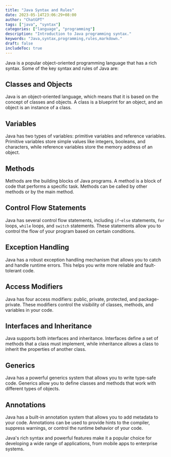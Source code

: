 ```yaml
---
title: "Java Syntax and Rules"
date: 2023-05-14T23:06:29+08:00
author: "ChatGPT"
tags: ["java", "syntax"]
categories: ["language", "programming"]
description: "Introduction to Java programming syntax."
keywords: "Java,syntax,programming,rules,markdown."
draft: false
includeToc: true
---
```


Java is a popular object-oriented programming language that has a rich syntax. Some of the key syntax and rules of Java are:

## Classes and Objects
Java is an object-oriented language, which means that it is based on the concept of classes and objects. A class is a blueprint for an object, and an object is an instance of a class.

## Variables
Java has two types of variables: primitive variables and reference variables. Primitive variables store simple values like integers, booleans, and characters, while reference variables store the memory address of an object.

## Methods
Methods are the building blocks of Java programs. A method is a block of code that performs a specific task. Methods can be called by other methods or by the main method.

## Control Flow Statements
Java has several control flow statements, including `if`-`else` statements, `for` loops, `while` loops, and `switch` statements. These statements allow you to control the flow of your program based on certain conditions.

## Exception Handling
Java has a robust exception handling mechanism that allows you to catch and handle runtime errors. This helps you write more reliable and fault-tolerant code.

## Access Modifiers
Java has four access modifiers: public, private, protected, and package-private. These modifiers control the visibility of classes, methods, and variables in your code.

## Interfaces and Inheritance
Java supports both interfaces and inheritance. Interfaces define a set of methods that a class must implement, while inheritance allows a class to inherit the properties of another class.

## Generics
Java has a powerful generics system that allows you to write type-safe code. Generics allow you to define classes and methods that work with different types of objects.

## Annotations
Java has a built-in annotation system that allows you to add metadata to your code. Annotations can be used to provide hints to the compiler, suppress warnings, or control the runtime behavior of your code.

Java's rich syntax and powerful features make it a popular choice for developing a wide range of applications, from mobile apps to enterprise systems.